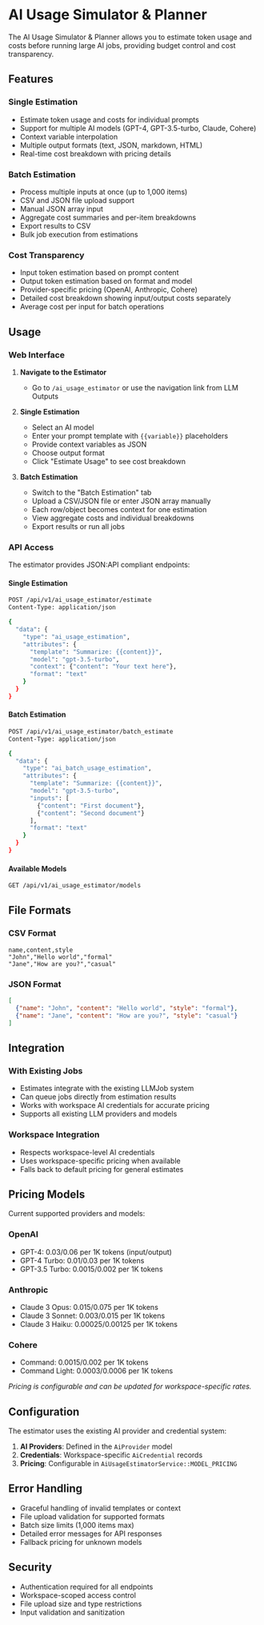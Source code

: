 # AI Usage Simulator & Planner

The AI Usage Simulator & Planner allows you to estimate token usage and costs before running large AI jobs, providing budget control and cost transparency.

## Features

### Single Estimation
- Estimate token usage and costs for individual prompts
- Support for multiple AI models (GPT-4, GPT-3.5-turbo, Claude, Cohere)
- Context variable interpolation
- Multiple output formats (text, JSON, markdown, HTML)
- Real-time cost breakdown with pricing details

### Batch Estimation
- Process multiple inputs at once (up to 1,000 items)
- CSV and JSON file upload support
- Manual JSON array input
- Aggregate cost summaries and per-item breakdowns
- Export results to CSV
- Bulk job execution from estimations

### Cost Transparency
- Input token estimation based on prompt content
- Output token estimation based on format and model
- Provider-specific pricing (OpenAI, Anthropic, Cohere)
- Detailed cost breakdown showing input/output costs separately
- Average cost per input for batch operations

## Usage

### Web Interface

1. **Navigate to the Estimator**
   - Go to `/ai_usage_estimator` or use the navigation link from LLM Outputs

2. **Single Estimation**
   - Select an AI model
   - Enter your prompt template with `{{variable}}` placeholders
   - Provide context variables as JSON
   - Choose output format
   - Click "Estimate Usage" to see cost breakdown

3. **Batch Estimation**
   - Switch to the "Batch Estimation" tab
   - Upload a CSV/JSON file or enter JSON array manually
   - Each row/object becomes context for one estimation
   - View aggregate costs and individual breakdowns
   - Export results or run all jobs

### API Access

The estimator provides JSON:API compliant endpoints:

#### Single Estimation
```bash
POST /api/v1/ai_usage_estimator/estimate
Content-Type: application/json

{
  "data": {
    "type": "ai_usage_estimation",
    "attributes": {
      "template": "Summarize: {{content}}",
      "model": "gpt-3.5-turbo",
      "context": {"content": "Your text here"},
      "format": "text"
    }
  }
}
```

#### Batch Estimation
```bash
POST /api/v1/ai_usage_estimator/batch_estimate
Content-Type: application/json

{
  "data": {
    "type": "ai_batch_usage_estimation",
    "attributes": {
      "template": "Summarize: {{content}}",
      "model": "gpt-3.5-turbo",
      "inputs": [
        {"content": "First document"},
        {"content": "Second document"}
      ],
      "format": "text"
    }
  }
}
```

#### Available Models
```bash
GET /api/v1/ai_usage_estimator/models
```

## File Formats

### CSV Format
```csv
name,content,style
"John","Hello world","formal"
"Jane","How are you?","casual"
```

### JSON Format
```json
[
  {"name": "John", "content": "Hello world", "style": "formal"},
  {"name": "Jane", "content": "How are you?", "style": "casual"}
]
```

## Integration

### With Existing Jobs
- Estimates integrate with the existing LLMJob system
- Can queue jobs directly from estimation results
- Works with workspace AI credentials for accurate pricing
- Supports all existing LLM providers and models

### Workspace Integration
- Respects workspace-level AI credentials
- Uses workspace-specific pricing when available
- Falls back to default pricing for general estimates

## Pricing Models

Current supported providers and models:

### OpenAI
- GPT-4: $0.03/$0.06 per 1K tokens (input/output)
- GPT-4 Turbo: $0.01/$0.03 per 1K tokens
- GPT-3.5 Turbo: $0.0015/$0.002 per 1K tokens

### Anthropic
- Claude 3 Opus: $0.015/$0.075 per 1K tokens
- Claude 3 Sonnet: $0.003/$0.015 per 1K tokens
- Claude 3 Haiku: $0.00025/$0.00125 per 1K tokens

### Cohere
- Command: $0.0015/$0.002 per 1K tokens
- Command Light: $0.0003/$0.0006 per 1K tokens

*Pricing is configurable and can be updated for workspace-specific rates.*

## Configuration

The estimator uses the existing AI provider and credential system:

1. **AI Providers**: Defined in the `AiProvider` model
2. **Credentials**: Workspace-specific `AiCredential` records
3. **Pricing**: Configurable in `AiUsageEstimatorService::MODEL_PRICING`

## Error Handling

- Graceful handling of invalid templates or context
- File upload validation for supported formats
- Batch size limits (1,000 items max)
- Detailed error messages for API responses
- Fallback pricing for unknown models

## Security

- Authentication required for all endpoints
- Workspace-scoped access control
- File upload size and type restrictions
- Input validation and sanitization